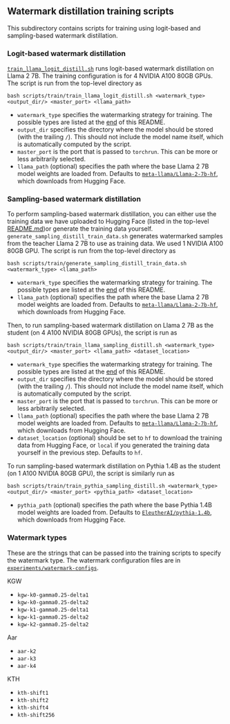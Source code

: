 ## Watermark distillation training scripts

This subdirectory contains scripts for training using logit-based and sampling-based watermark distillation.

### Logit-based watermark distillation

[`train_llama_logit_distill.sh`](train_llama_logit_distill.sh) runs logit-based watermark distillation on Llama 2 7B. The training configuration is for 4 NVIDIA A100 80GB GPUs. The script is run from the top-level directory as
```
bash scripts/train/train_llama_logit_distill.sh <watermark_type> <output_dir/> <master_port> <llama_path>
```
- `watermark_type` specifies the watermarking strategy for training. The possible types are listed at the [end](#watermark-types) of this README.
- `output_dir` specifies the directory where the model should be stored (with the trailing `/`). This should not include the model name itself, which is automatically computed by the script.
- `master_port` is the port that is passed to `torchrun`. This can be more or less arbitrarily selected.
- `llama_path` (optional) specifies the path where the base Llama 2 7B model weights are loaded from. Defaults to [`meta-llama/Llama-2-7b-hf`](https://huggingface.co/meta-llama/Llama-2-7b-hf), which downloads from Hugging Face.

### Sampling-based watermark distillation

To perform sampling-based watermark distillation, you can either use the training data we have uploaded to Hugging Face (listed in the top-level [README.md](/README.md#training-data-for-sampling-based-watermark-distillation))or generate the training data yourself. `generate_sampling_distill_train_data.sh` generates watermarked samples from the teacher Llama 2 7B to use as training data. We used 1 NVIDIA A100 80GB GPU. The script is run from the top-level directory as 
```
bash scripts/train/generate_sampling_distill_train_data.sh <watermark_type> <llama_path>
```
- `watermark_type` specifies the watermarking strategy for training. The possible types are listed at the [end](#watermark-types) of this README.
- `llama_path` (optional) specifies the path where the base Llama 2 7B model weights are loaded from. Defaults to [`meta-llama/Llama-2-7b-hf`](https://huggingface.co/meta-llama/Llama-2-7b-hf), which downloads from Hugging Face.

Then, to run sampling-based watermark distillation on Llama 2 7B as the student (on 4 A100 NVIDIA 80GB GPUs), the script is run as
```
bash scripts/train/train_llama_sampling_distill.sh <watermark_type> <output_dir/> <master_port> <llama_path> <dataset_location>
```
- `watermark_type` specifies the watermarking strategy for training. The possible types are listed at the [end](#watermark-types) of this README.
- `output_dir` specifies the directory where the model should be stored (with the trailing `/`). This should not include the model name itself, which is automatically computed by the script.
- `master_port` is the port that is passed to `torchrun`. This can be more or less arbitrarily selected.
- `llama_path` (optional) specifies the path where the base Llama 2 7B model weights are loaded from. Defaults to [`meta-llama/Llama-2-7b-hf`](https://huggingface.co/meta-llama/Llama-2-7b-hf), which downloads from Hugging Face.
- `dataset_location` (optional) should be set to `hf` to download the training data from Hugging Face, or `local` if you generated the training data yourself in the previous step. Defaults to `hf`.

To run sampling-based watermark distillation on Pythia 1.4B as the student (on 1 A100 NVIDIA 80GB GPU), the script is similarly run as
```
bash scripts/train/train_pythia_sampling_distill.sh <watermark_type> <output_dir/> <master_port> <pythia_path> <dataset_location>
```
- `pythia_path` (optional) specifies the path where the base Pythia 1.4B model weights are loaded from. Defaults to [`EleutherAI/pythia-1.4b`](https://huggingface.co/EleutherAI/pythia-1.4b), which downloads from Hugging Face.

### Watermark types

These are the strings that can be passed into the training scripts to specify the watermark type. The watermark configuration files are in [`experiments/watermark-configs`](/experiments/watermark-configs).

KGW 
- `kgw-k0-gamma0.25-delta1`
- `kgw-k0-gamma0.25-delta2`
- `kgw-k1-gamma0.25-delta1`
- `kgw-k1-gamma0.25-delta2`
- `kgw-k2-gamma0.25-delta2`

Aar
- `aar-k2`
- `aar-k3`
- `aar-k4`

KTH
- `kth-shift1`
- `kth-shift2`
- `kth-shift4`
- `kth-shift256`
